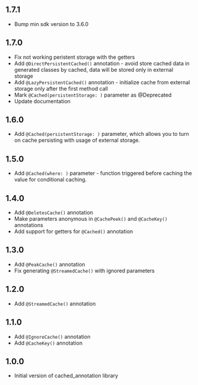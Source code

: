 ## 1.7.1
* Bump min sdk version to 3.6.0

## 1.7.0
* Fix not working peristent storage with the getters
* Add `@DirectPersistentCached()` annotation - avoid store cached data in generated classes by cached, data will be stored only in external storage
* Add `@LazyPersistentCached()` annotation - initialize cache from external storage only after the first method call
* Mark `@Cached(persistentStorage: )` parameter as @Deprecated
* Update documentation

## 1.6.0
* Add `@Cached(persistentStorage: )` parameter, which allows you to turn on cache persisting with usage of external storage.

## 1.5.0 
* Add `@Cached(where: )` parameter - function triggered before caching the value for conditional caching.

## 1.4.0
* Add `@DeletesCache()` annotation
* Make parameters anonymous in `@CachePeek()` and `@CacheKey()` annotations
* Add support for getters for `@Cached()` annotation

## 1.3.0
* Add `@PeakCache()` annotation
* Fix generating `@StreamedCache()` with ignored parameters

## 1.2.0
* Add `@StreamedCache()` annotation

## 1.1.0
* Add `@IgnoreCache()` annotation
* Add `@CacheKey()` annotation

## 1.0.0
* Initial version of cached_annotation library
